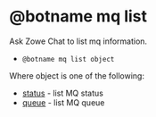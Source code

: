 # @botname mq list

Ask Zowe Chat to list mq information.

-   `@botname mq list object`

Where object is one of the following:

-   [status](chatops_cli_mq_list_status.md) - list MQ status
-   [queue](chatops_cli_mq_list_queue.md) - list MQ queue

